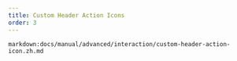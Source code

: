 ```yaml
---
title: Custom Header Action Icons
order: 3
---
```


`markdown:docs/manual/advanced/interaction/custom-header-action-icon.zh.md`
